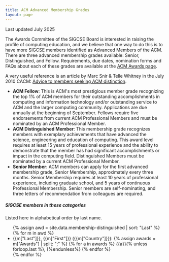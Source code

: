```yaml
---
title: ACM Advanced Membership Grades
layout: page
---
```


Last updated July 2025

The Awards Committee of the SIGCSE Board is interested in raising the profile of computing education, and we believe that one way to do this is to have more SIGCSE members identified as Advanced Members of the ACM. There are three advanced membership grades available: Senior, Distinguished, and Fellow. Requirements, due dates, nomination forms and FAQs about each of these grades are available at the [ACM Awards page](http://awards.acm.org/).

A very useful reference is an article by Marc Snir & Telle Whitney in the July 2010 CACM: [Advice to members seeking ACM distinction](http://portal.acm.org/citation.cfm?id=1785414.1785432&coll=portal&dl=ACM&preflayout=flat).

<ul>
<li><b>ACM Fellow</b>: This is ACM's most prestigious member grade recognizing the top 1% of ACM members for their outstanding accomplishments in computing and information technology and/or outstanding service to ACM and the larger computing community. Applications are due annually at the beginning of September. Fellows require five endorsements from current ACM Professional Members and must be nominated by an ACM Professional Member.</li>

<li><b>ACM Distinguished Member</b>: This membership grade recognizes members with exemplary achievements that have advanced the science, engineering and education of computing. This award level requires at least 15 years of professional experience and the ability to demonstrate that the member has had significant accomplishments or impact in the computing field. Distinguished Members must be nominated by a current ACM Professional Member.</li>
<li><b>Senior Member</b>: ACM members can apply for the first advanced membership grade, Senior Membership, approximately every three months. Senior Membership requires at least 10 years of professional experience, including graduate school, and 5 years of continuous Professional Membership. Senior members are self-nominating, and three letters of recommendation from colleagues are required.</li>

</ul>

##### SIGCSE members in these categories
Listed here in alphabetical order by last name.

<ul>
{% assign awd = site.data.membership-distinguished | sort: "Last" %}
{% for m in awd %}
  <li>{{m["Last"]}}, {{m["First"]}} ({{m["Country"]}}): 
    {% assign awards = m["Awards"] | split: ";" %}
    {% for a in awards %}
      {{a}}{% unless forloop.last %}, {%endunless%}
    {% endfor %}
  </li>
{% endfor %}
</ul>

